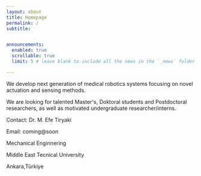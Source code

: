 ```yaml
---
layout: about
title: Homepage
permalink: /
subtitle: 


announcements:
  enabled: true 
  scrollable: true 
  limit: 5 # leave blank to include all the news in the `_news` folder

---
```


We develop next generation of medical robotics systems focusing on novel actuation and sensing methods.


We are looking for talented Master's, Doktoral students and Postdoctoral researchers, as well as motivated undergraduate researcher/interns. 

Contact: Dr. M. Efe Tiryaki

Email: coming@soon


Mechanical Enginnering

Middle East Tecnical University

Ankara,Türkiye